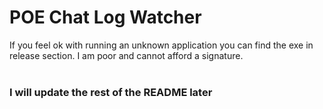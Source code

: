 # POE Chat Log Watcher
If you feel ok with running an unknown application you can find the exe in release section. I am poor and cannot afford a signature.<br>
<br>
### I will update the rest of the README later
